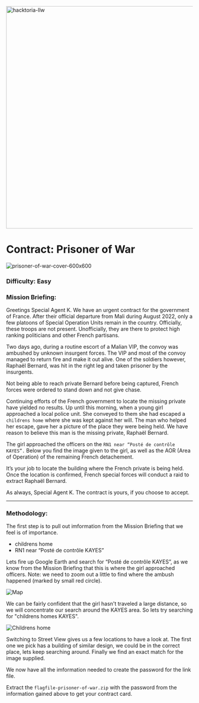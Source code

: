<img width="600" alt="hacktoria-llw" src="https://user-images.githubusercontent.com/117080369/203552008-2d0e0a07-1815-485b-8f3f-ae7ed7258af8.png">

# Contract: Prisoner of War
![prisoner-of-war-cover-600x600](https://user-images.githubusercontent.com/117080369/203552724-a6ce6a0b-139e-483d-b076-39d2eb69e2ad.png)

### Difficulty: Easy

### Mission Briefing:
Greetings Special Agent K. We have an urgent contract for the government of France. After their official departure from Mali during August 2022, only a few platoons of Special Operation Units remain in the country. Officially, these troops are not present. Unofficially, they are there to protect high ranking politicians and other French partisans.

Two days ago, during a routine escort of a Malian VIP, the convoy was ambushed by unknown insurgent forces. The VIP and most of the convoy managed to return fire and make it out alive. One of the soldiers however, Raphaël Bernard, was hit in the right leg and taken prisoner by the insurgents.

Not being able to reach private Bernard before being captured, French forces were ordered to stand down and not give chase.

Continuing efforts of the French government to locate the missing private have yielded no results. Up until this morning, when a young girl approached a local police unit. She conveyed to them she had escaped a `childrens home` where she was kept against her will. The man who helped her escape, gave her a picture of the place they were being held. We have reason to believe this man is the missing private, Raphaël Bernard.

The girl approached the officers on the `RN1 near “Posté de contrôle KAYES”.` Below you find the image given to the girl, as well as the AOR (Area of Operation) of the remaining French detachement.

It’s your job to locate the building where the French private is being held. Once the location is confirmed, French special forces will conduct a raid to extract Raphaël Bernard.

As always, Special Agent K. The contract is yours, if you choose to accept.

---

### Methodology:
The first step is to pull out imformation from the Mission Briefing that we feel is of importance.
* childrens home
* RN1 near “Posté de contrôle KAYES”

Lets fire up Google Earth and search for “Posté de contrôle KAYES”, as we know from the Mission Briefing that this is where the girl approached officers. 
Note: we need to zoom out a little to find where the ambush happened (marked by small red circle).

![Map](https://user-images.githubusercontent.com/117080369/199037471-6765b23f-432d-4b74-84a4-5ac037690ec0.png)

We can be fairly confident that the girl hasn't traveled a large distance, so we will concentrate our search around the KAYES area. So lets try searching for "childrens homes KAYES".

![Childrens home](https://user-images.githubusercontent.com/117080369/199039820-53bc948c-1537-466f-92bd-b8d40060590b.png)

Switching to Street View gives us a few locations to have a look at. The first one we pick has a building of similar design, we could be in the correct place, lets keep searching around. Finally we find an exact match for the image supplied.

We now have all the imformation needed to create the password for the link file.

Extract the `flagfile-prisoner-of-war.zip` with the password from the information gained above to get your contract card.
